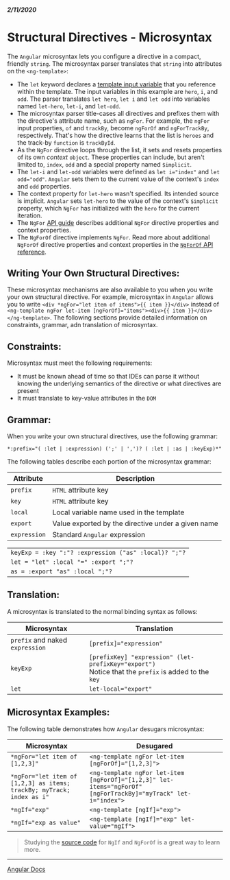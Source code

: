 ##### 2/11/2020
# Structural Directives - Microsyntax
The `Angular` microsyntax lets you configure a directive in a compact, friendly `string`.  The microsyntax parser translates that `string` into attributes on the `<ng-template>`:
  * The `let` keyword declares a [template input variable](https://angular.io/guide/structural-directives#template-input-variable) that you reference within the template.  The input variables in this example are `hero`, `i`, and `odd`.  The parser translates `let hero`, `let i` and `let odd` into variables named `let-hero`, `let-i`, and `let-odd`.
  * The microsyntax parser title-cases all directives and prefixes them with the directive's attribute name, such as `ngFor`.  For example, the `ngFor` input properties, `of` and `trackBy`, become `ngForOf` and `ngForTrackBy`, respectively.  That's how the directive learns that the list is `heroes` and the track-by `function` is `trackById`.
  * As the `NgFor` directive loops through the list, it sets and resets properties of its own _context_ `object`.  These properties can include, but aren't limited to, `index`, `odd` and a special property named `$implicit`.
  * The `let-i` and `let-odd` variables were defined as `let i="index"` and `let odd="odd"`.  `Angular` sets them to the current value of the context's `index` and `odd` properties.
  * The context property for `let-hero` wasn't specified.  Its intended source is implicit.  `Angular` sets `let-hero` to the value of the context's `$implicit` property, which `NgFor` has initialized with the `hero` for the current iteration.
  * The `NgFor` [API guide](https://angular.io/api/common/NgForOf) describes additional `NgFor` directive properties and context properties.
  * The `NgForOf` directive implements `NgFor`.  Read more about additional `NgForOf` directive properties and context properties in the [`NgForOf` API reference](https://angular.io/api/common/NgForOf).

## Writing Your Own Structural Directives:
These microsyntax mechanisms are also available to you when you write your own structural directive.  For example, microsyntax in `Angular` allows you to write `<div *ngFor="let item of items">{{ item }}</div>` instead of `<ng-template ngFor let-item [ngForOf]="items"><div>{{ item }}</div></ng-template>`.  The following sections provide detailed information on constraints, grammar, adn translation of microsyntax.

## Constraints:
Microsyntax must meet the following requirements:
  * It must be known ahead of time so that IDEs can parse it without knowing the underlying semantics of the directive or what directives are present
  * It must translate to key-value attributes in the `DOM`

## Grammar:
When you write your own structural directives, use the following grammar:

```
*:prefix="( :let | :expression) (';' | ',')? ( :let | :as | :keyExp)*"
```

The following tables describe each portion of the microsyntax grammar:

| Attribute | Description |
|---|---|
| `prefix` | `HTML` attribute key |
| `key` | `HTML` attribute key |
| `local` | Local variable name used in the template |
| `export` | Value exported by the directive under a given name |
| `expression` | Standard `Angular` expression |

||
|---|
| `keyExp = :key ":"? :expression ("as" :local)? ";"?` |
| `let = "let" :local "=" :export ";"?` |
| `as = :export "as" :local ";"?` |

## Translation:
A microsyntax is translated to the normal binding syntax as follows:

| Microsyntax | Translation |
|---|---|
| `prefix` and naked `expression` | `[prefix]="expression"` |
| `keyExp` | `[prefixKey] "expression" (let-prefixKey="export")`<br>Notice that the `prefix` is added to the `key` |
| `let` | `let-local="export"` |

## Microsyntax Examples:
The following table demonstrates how `Angular` desugars microsyntax:

| Microsyntax | Desugared |
|---|---|
| `*ngFor="let item of [1,2,3]"` | `<ng-template ngFor let-item [ngForOf]="[1,2,3]">` |
| `*ngFor="let item of [1,2,3] as items; trackBy; myTrack; index as i"` | `<ng-template ngFor let-item [ngForOf]="[1,2,3]" let-items="ngForOf" [ngForTrackBy]="myTrack" let-i="index">` |
| `*ngIf="exp"` | `<ng-template [ngIf]="exp">` |
| `*ngIf="exp as value"` | `<ng-template [ngIf]="exp" let-value="ngIf">` |

  > Studying the [source code](https://github.com/angular/angular/blob/master/packages/common/src/directives/ng_if.ts) for `NgIf` and `NgForOf` is a great way to learn more.

---

[Angular Docs](https://angular.io/guide/structural-directives#microsyntax)